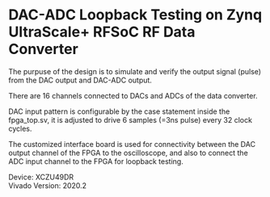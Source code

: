 # DAC-ADC Loopback Testing on Zynq UltraScale+ RFSoC RF Data Converter

The purpuse of the design is to simulate and verify the output signal (pulse) from the DAC output and DAC-ADC output.

There are 16 channels connected to DACs and ADCs of the data converter.

DAC input pattern is configurable by the case statement inside the fpga_top.sv, it is adjusted to drive 6 samples (=3ns pulse) every 32 clock cycles.

The customized interface board is used for connectivity between the DAC output channel of the FPGA to the oscilloscope, and also to connect the ADC input channel to the FPGA for loopback testing.

Device: XCZU49DR
\
Vivado Version: 2020.2
